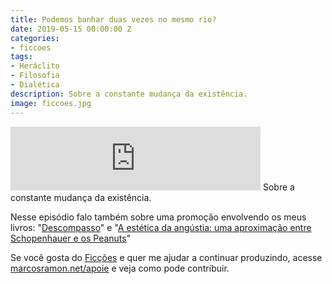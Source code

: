 ```yaml
---
title: Podemos banhar duas vezes no mesmo rio?
date: 2019-05-15 00:00:00 Z
categories:
- ficcoes
tags:
- Heráclito
- Filosofia
- Dialética
description: Sobre a constante mudança da existência.
image: ficcoes.jpg
---
```


<iframe src="https://anchor.fm/podcastficcoes/embed/episodes/Podemos-banhar-duas-vezes-no-mesmo-rio-e41r9p" height="102px" width="400px" frameborder="0" scrolling="no"></iframe>
Sobre a constante mudança da existência.

Nesse episódio falo também sobre uma promoção envolvendo os meus livros: "[Descompasso](https://amzn.to/2VFzaCV)" e "[A estética da angústia: uma aproximação entre Schopenhauer e os Peanuts](https://amzn.to/2JItK2X)"
 
Se você gosta do [Ficções](https://marcosramon.net/ficcoes/) e quer me ajudar a continuar produzindo, acesse [marcosramon.net/apoie](https://marcosramon.net/apoie/) e veja como pode contribuir. 
